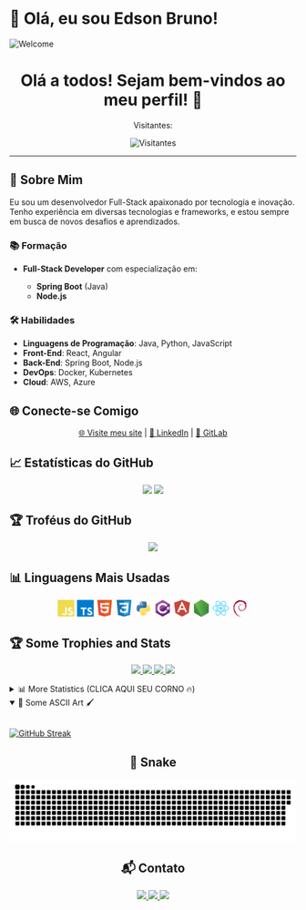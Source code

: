 <h1>👋 Olá, eu sou Edson Bruno!</h1>

<img src="https://media.giphy.com/media/3o7aD2saalBwwftBIY/giphy.gif" alt="Welcome">
<h1 align="center">
    Olá a todos! Sejam bem-vindos ao meu perfil! 👋
</h1>

<p align="center">Visitantes:</p>
<p align="center">
  <img src="https://img.shields.io/endpoint?url=https://api.countapi.xyz/hit/sucloudflare.sucloudflare/visitas" alt="Visitantes">
</p>

<hr>

<h2>🚀 Sobre Mim</h2>
<p>Eu sou um desenvolvedor Full-Stack apaixonado por tecnologia e inovação. Tenho experiência em diversas tecnologias e frameworks, e estou sempre em busca de novos desafios e aprendizados.</p>

<h3>📚 Formação</h3>
<ul>
  <li><strong>Full-Stack Developer</strong> com especialização em:</li>
  <ul>
    <li><strong>Spring Boot</strong> (Java)</li>
    <li><strong>Node.js</strong></li>
  </ul>
</ul>

<h3>🛠️ Habilidades</h3>
<ul>
  <li><strong>Linguagens de Programação</strong>: Java, Python, JavaScript</li>
  <li><strong>Front-End</strong>: React, Angular</li>
  <li><strong>Back-End</strong>: Spring Boot, Node.js</li>
  <li><strong>DevOps</strong>: Docker, Kubernetes</li>
  <li><strong>Cloud</strong>: AWS, Azure</li>
</ul>

<h2>🌐 Conecte-se Comigo</h2>
<p align="center">
  <a href="http://edsonbruno.kesug.com" target="_blank">🌐 Visite meu site</a> |
  <a href="https://www.linkedin.com/in/edson-bruno-dev" target="_blank">💼 LinkedIn</a> |
  <a href="https://gitlab.com/sucloudflare/" target="_blank">🐙 GitLab</a>
</p>

<h2>📈 Estatísticas do GitHub</h2>
<p align="center">
  <img height="180em" src="https://github-readme-stats.vercel.app/api?username=sucloudflare&show_icons=true&theme=react&include_all_commits=true&count_private=false"/>
  <img height="180em" src="https://github-readme-stats.vercel.app/api/top-langs/?username=sucloudflare&layout=compact&langs_count=7&theme=react"/>
</p>

<h2>🏆 Troféus do GitHub</h2>
<p align="center">
  <img src="https://github-profile-trophy.vercel.app/?username=sucloudflare&theme=onedark" />
</p>

<h2>📊 Linguagens Mais Usadas</h2>
<p align="center">
  <img alt="JavaScript" height="30" src="https://raw.githubusercontent.com/devicons/devicon/master/icons/javascript/javascript-plain.svg">
  <img alt="TypeScript" height="30" src="https://raw.githubusercontent.com/devicons/devicon/master/icons/typescript/typescript-plain.svg">
  <img alt="HTML" height="30" src="https://raw.githubusercontent.com/devicons/devicon/master/icons/html5/html5-original.svg">
  <img alt="CSS" height="30" src="https://raw.githubusercontent.com/devicons/devicon/master/icons/css3/css3-original.svg">
  <img alt="Python" height="30" src="https://raw.githubusercontent.com/devicons/devicon/master/icons/python/python-original.svg">
  <img alt="C#" height="30" src="https://raw.githubusercontent.com/devicons/devicon/master/icons/csharp/csharp-original.svg">
  <img alt="Angular" height="30" src="https://raw.githubusercontent.com/devicons/devicon/master/icons/angularjs/angularjs-plain.svg">
  <img alt="Node.js" height="30" src="https://raw.githubusercontent.com/devicons/devicon/master/icons/nodejs/nodejs-original.svg">
  <img alt="React" height="30" src="https://raw.githubusercontent.com/devicons/devicon/master/icons/react/react-original.svg">
  <img alt="Debian" height="30" src="https://raw.githubusercontent.com/devicons/devicon/master/icons/debian/debian-original.svg">
</p>

<h2>🏆 Some Trophies and Stats</h2>

<p align="center">
  <a href="https://referral.hackthebox.com/mz7Kryv" target="_blank">
    <img src="http://github-profile-summary-cards.vercel.app/api/cards/stats?username=sucloudflare&theme=transparent"/>
    <img src="http://github-profile-summary-cards.vercel.app/api/cards/productive-time?username=sucloudflare&theme=transparent&utcOffset=-3"/>
    <img src="http://github-profile-summary-cards.vercel.app/api/cards/repos-per-language?username=sucloudflare&theme=transparent"/>
    <img src="http://github-profile-summary-cards.vercel.app/api/cards/most-commit-language?username=sucloudflare&theme=transparent"/>
  </a>
</p>

<details align="left">
  <summary>📊 More Statistics (CLICA AQUI SEU CORNO 🔥)</summary>
  <br>
  <p align="center">
    <img src="https://github-readme-stats.vercel.app/api?username=sucloudflare&show_icons=true&theme=radical&rank_icon=percentile"/>
    <img src="https://github-readme-stats.vercel.app/api/top-langs/?username=sucloudflare&layout=compact&langs_count=20&theme=radical&custom_title=Top%20Languages" alt="Top Languages" />
  </p>
  <p align="center">
    <img src="https://github-readme-activity-graph.vercel.app/graph?username=sucloudflare&radius=16&theme=chartreuse-dark&area=true&order=5" alt="activity-graph" />
  </p>
  <p align="right"><i>*did you notice they are a little bit different?! Lol</i></p>
</details>

<details open>
  <summary>🎨 Some ASCII Art 🖌️</summary>
  <br>

  [![GitHub Streak](https://streak-stats.demolab.com/?user=sucloudflare&theme=bear&background=011627&border=761EE7&dates=939EFF)](https://git.io/streak-stats)
</details>

<h2 align="center">🐍 Snake</h2>
<p align="center">
  <img src="https://github.com/sucloudflare/sucloudflare/blob/output/github-contribution-grid-snake.svg" alt="Snake animation" />
</p>

<div align="center">
  <h2>📬 Contato</h2>
  <a href="https://instagram.com/sucloudflare_" target="_blank">
    <img src="https://img.shields.io/badge/-Instagram-%23E4405F?style=for-the-badge&logo=instagram&logoColor=white">
  </a>
  <a href="mailto:cloudflare.ddos21@gmail.com">
    <img src="https://img.shields.io/badge/-Gmail-%23333?style=for-the-badge&logo=gmail&logoColor=white">
  </a>
  <a href="https://www.linkedin.com/in/edson-bruno-dev" target="_blank">
    <img src="https://img.shields.io/badge/-LinkedIn-%230077B5?style=for-the-badge&logo=linkedin&logoColor=white">
  </a>
</div>
